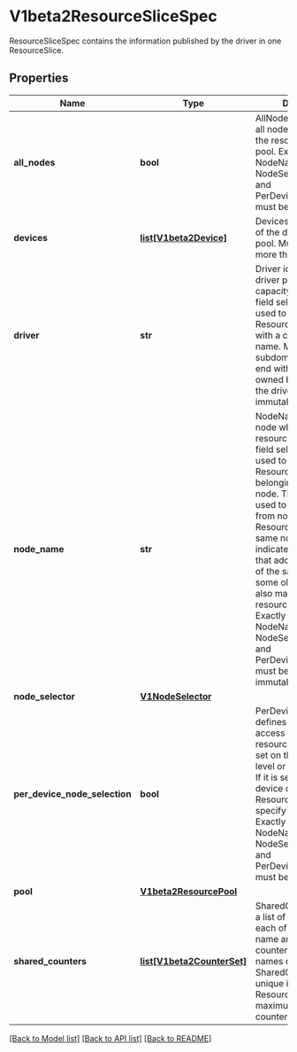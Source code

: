 # V1beta2ResourceSliceSpec

ResourceSliceSpec contains the information published by the driver in one ResourceSlice.
## Properties
Name | Type | Description | Notes
------------ | ------------- | ------------- | -------------
**all_nodes** | **bool** | AllNodes indicates that all nodes have access to the resources in the pool.  Exactly one of NodeName, NodeSelector, AllNodes, and PerDeviceNodeSelection must be set. | [optional] 
**devices** | [**list[V1beta2Device]**](V1beta2Device.md) | Devices lists some or all of the devices in this pool.  Must not have more than 128 entries. | [optional] 
**driver** | **str** | Driver identifies the DRA driver providing the capacity information. A field selector can be used to list only ResourceSlice objects with a certain driver name.  Must be a DNS subdomain and should end with a DNS domain owned by the vendor of the driver. This field is immutable. | 
**node_name** | **str** | NodeName identifies the node which provides the resources in this pool. A field selector can be used to list only ResourceSlice objects belonging to a certain node.  This field can be used to limit access from nodes to ResourceSlices with the same node name. It also indicates to autoscalers that adding new nodes of the same type as some old node might also make new resources available.  Exactly one of NodeName, NodeSelector, AllNodes, and PerDeviceNodeSelection must be set. This field is immutable. | [optional] 
**node_selector** | [**V1NodeSelector**](V1NodeSelector.md) |  | [optional] 
**per_device_node_selection** | **bool** | PerDeviceNodeSelection defines whether the access from nodes to resources in the pool is set on the ResourceSlice level or on each device. If it is set to true, every device defined the ResourceSlice must specify this individually.  Exactly one of NodeName, NodeSelector, AllNodes, and PerDeviceNodeSelection must be set. | [optional] 
**pool** | [**V1beta2ResourcePool**](V1beta2ResourcePool.md) |  | 
**shared_counters** | [**list[V1beta2CounterSet]**](V1beta2CounterSet.md) | SharedCounters defines a list of counter sets, each of which has a name and a list of counters available.  The names of the SharedCounters must be unique in the ResourceSlice.  The maximum number of counters in all sets is 32. | [optional] 

[[Back to Model list]](../README.md#documentation-for-models) [[Back to API list]](../README.md#documentation-for-api-endpoints) [[Back to README]](../README.md)


